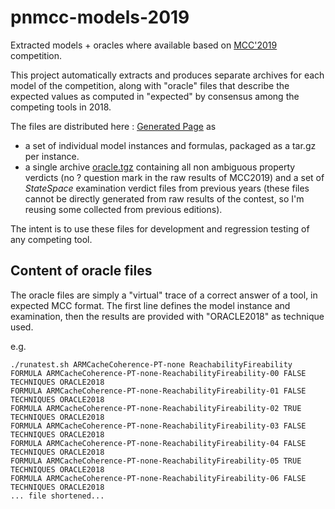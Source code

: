 # pnmcc-models-2019

Extracted models + oracles where available based on [MCC'2019](http://mcc.lip6.fr) competition.

This project automatically extracts and produces separate archives for each model of the competition, along with "oracle" files that describe the expected values as computed in "expected" by consensus among the competing tools in 2018.

The files are distributed here : [Generated Page](https://yanntm.github.io/pnmcc-models-2019) as 

* a set of individual model instances and formulas, packaged as a tar.gz per instance.
* a single archive [oracle.tgz](https://yanntm.github.io/pnmcc-models-2019/oracle.tar.gz) containing all non ambiguous property verdicts (no ? question mark in the raw results of MCC2019)
 and a set of *StateSpace* examination verdict files from previous years (these files cannot be directly generated from raw results of the contest, so I'm reusing some collected from previous editions).
 
The intent is to use these files for development and regression testing of any competing tool.
 
## Content of oracle files

The oracle files are simply a "virtual" trace of a correct answer of a tool, in expected MCC format. 
The first line defines the model instance and examination, then the results are provided with "ORACLE2018" as technique used.

e.g.

```
./runatest.sh ARMCacheCoherence-PT-none ReachabilityFireability
FORMULA ARMCacheCoherence-PT-none-ReachabilityFireability-00 FALSE TECHNIQUES ORACLE2018
FORMULA ARMCacheCoherence-PT-none-ReachabilityFireability-01 FALSE TECHNIQUES ORACLE2018
FORMULA ARMCacheCoherence-PT-none-ReachabilityFireability-02 TRUE TECHNIQUES ORACLE2018
FORMULA ARMCacheCoherence-PT-none-ReachabilityFireability-03 FALSE TECHNIQUES ORACLE2018
FORMULA ARMCacheCoherence-PT-none-ReachabilityFireability-04 FALSE TECHNIQUES ORACLE2018
FORMULA ARMCacheCoherence-PT-none-ReachabilityFireability-05 TRUE TECHNIQUES ORACLE2018
FORMULA ARMCacheCoherence-PT-none-ReachabilityFireability-06 FALSE TECHNIQUES ORACLE2018
... file shortened...
```

  
